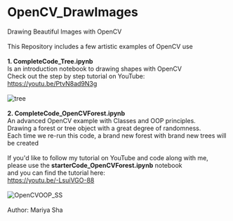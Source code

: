 # OpenCV_DrawImages
Drawing Beautiful Images with OpenCV
<br>
<br>
This Repository includes a few artistic examples of OpenCV use
<br>
<br>
<b>1. CompleteCode_Tree.ipynb</b>
<br>
Is an introduction notebook to drawing shapes with OpenCV
<br>
Check out the step by step tutorial on YouTube:
<br>
https://youtu.be/PtvN8ad9N3g
<br>
<br>
![tree](https://user-images.githubusercontent.com/32107652/130985619-40a2c2bf-c917-4360-814e-eeb98d9e8db7.png)
<br>
<br>
<b>2. CompleteCode_OpenCVForest.ipynb</b>
<br>
An advanced OpenCV example with Classes and OOP principles.
<br>
Drawing a forest or tree object with a great degree of randomness.
<br>
Each time we re-run this code, a brand new forest with brand new trees will be created
<br>
<br>
If you'd like to follow my tutorial on YouTube and code along with me,
<br>
please use the <b>starterCode_OpenCVForest.ipynb</b> notebook
<br>
and you can find the tutorial here:
<br>
https://youtu.be/-LsuiVGO-88
<br>
<br>
![OpenCVOOP_SS](https://user-images.githubusercontent.com/32107652/132227129-433867a3-04b8-40a7-bf69-c285d0818c52.png)
<br>
<br>
Author: Mariya Sha

